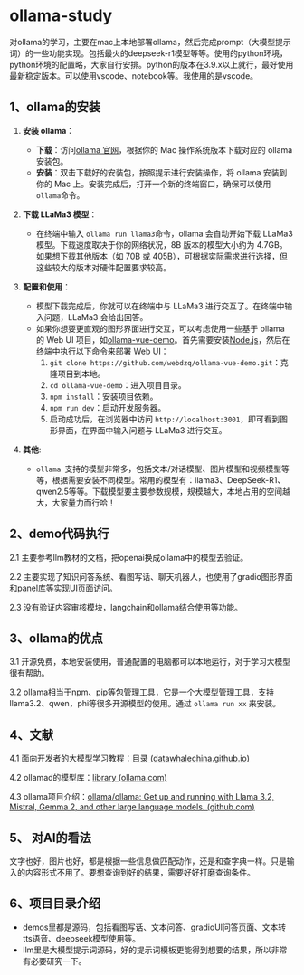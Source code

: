 # ollama-study

对ollama的学习，主要在mac上本地部署ollama，然后完成prompt（大模型提示词）的一些功能实现。包括最火的deepseek-r1模型等等。使用的python环境，python环境的配置略，大家自行安排。python的版本在3.9.x以上就行，最好使用最新稳定版本。可以使用vscode、notebook等。我使用的是vscode。

## 1、ollama的安装

1. **安装 ollama**：

   - **下载**：访问[ollama 官网](https://ollama.com/download)，根据你的 Mac 操作系统版本下载对应的 ollama 安装包。
   - **安装**：双击下载好的安装包，按照提示进行安装操作，将 ollama 安装到你的 Mac 上。安装完成后，打开一个新的终端窗口，确保可以使用 `ollama`命令。
2. **下载 LLaMa3 模型**：

   - 在终端中输入 `ollama run llama3`命令，ollama 会自动开始下载 LLaMa3 模型。下载速度取决于你的网络状况，8B 版本的模型大小约为 4.7GB。如果想下载其他版本（如 70B 或 405B），可根据实际需求进行选择，但这些较大的版本对硬件配置要求较高。
3. **配置和使用**：

   - 模型下载完成后，你就可以在终端中与 LLaMa3 进行交互了。在终端中输入问题，LLaMa3 会给出回答。
   - 如果你想要更直观的图形界面进行交互，可以考虑使用一些基于 ollama 的 Web UI 项目，如[ollama-vue-demo](https://github.com/webdzq/ollama-vue-demo.git)。首先需要安装[Node.js](https://nodejs.org/)，然后在终端中执行以下命令来部署 Web UI：
     1. `git clone https://github.com/webdzq/ollama-vue-demo.git`：克隆项目到本地。
     2. `cd ollama-vue-demo`：进入项目目录。
     3. `npm install`：安装项目依赖。
     4. `npm run dev`：启动开发服务器。
     5. 启动成功后，在浏览器中访问 `http://localhost:3001`，即可看到图形界面，在界面中输入问题与 LLaMa3 进行交互。
4. **其他**:

   - `ollama `支持的模型非常多，包括文本/对话模型、图片模型和视频模型等等，根据需要安装不同模型。常用的模型有：llama3、DeepSeek-R1、qwen2.5等等。下载模型要主要参数规模，规模越大，本地占用的空间越大，大家量力而行哈！

## 2、demo代码执行

2.1 主要参考llm教材的文档，把openai换成ollama中的模型去验证。

2.2 主要实现了知识问答系统、看图写话、聊天机器人，也使用了gradio图形界面和panel库等实现UI页面访问。

2.3 没有验证内容审核模块，langchain和ollama结合使用等功能。

## 3、ollama的优点

3.1 开源免费，本地安装使用，普通配置的电脑都可以本地运行，对于学习大模型很有帮助。

3.2  ollama相当于npm、pip等包管理工具，它是一个大模型管理工具，支持llama3.2、qwen，phi等很多开源模型的使用。通过 `ollama run xx` 来安装。

## 4、文献

4.1 面向开发者的大模型学习教程：[目录 (datawhalechina.github.io)](https://datawhalechina.github.io/llm-cookbook/#/README)

4.2 ollamad的模型库：[library (ollama.com)](https://ollama.com/library)

4.3 ollama项目介绍：[ollama/ollama: Get up and running with Llama 3.2, Mistral, Gemma 2, and other large language models. (github.com)](https://github.com/ollama/ollama)

## 5、 对AI的看法

 文字也好，图片也好，都是根据一些信息做匹配动作，还是和查字典一样。只是输入的内容形式不用了。要想查询到好的结果，需要好好打磨查询条件。

## 6、项目目录介绍

- demos里都是源码，包括看图写话、文本问答、gradioUI问答页面、文本转tts语音、deepseek模型使用等。
- llm里是大模型提示词源码，好的提示词模板更能得到想要的结果，所以非常有必要研究一下。
